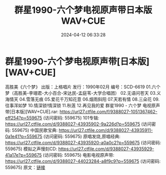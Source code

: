 ﻿---
title: 群星1990-六个梦电视原声带日本版WAV+CUE
date: 2024-04-12 06:33:28
categories: WAV车载音乐、镜像
tags: 华语中文
---
# 群星1990-六个梦电视原声带[日本版][WAV+CUE]

高胜美《六个梦》
出版：上格唱片
发行：1990年02月
编号：SCD-6619
01.六个梦（高胜美-李翊君-大小百合-宋达民-孟庭苇-大学合唱团）
02.无语问苍天
03.义海情天
04.雪落无痕
05.爱花千万知花意
06.烟雨斜阳
07.天若有情
08.三朵花
09.往事浑如梦
10.情深锁!情深锁
11.秋莲
12.再见我的爱
群星1990 - 六个梦 电视原声带[日本版][WAV+CUE].rar: https://url27.ctfile.com/f/9388027-1051367462-eff254?p=559675
(访问密码: 559675)
101专辑: https://url27.ctfile.com/d/9388027-43935902-9a226d?p=559675
(访问密码: 559675)
中国民歌宝典: https://url27.ctfile.com/d/9388027-43935911-0a1e41?p=559675
(访问密码: 559675)
原唱发烧,原唱经典: https://url27.ctfile.com/d/9388027-43935920-a0a0c2?p=559675
(访问密码: 559675)
模拟之声慢刻CD: https://url27.ctfile.com/d/9388027-43935929-41a17e?p=559675
(访问密码: 559675)
电影电视原声带: https://url27.ctfile.com/d/9388027-44023284-a8f9c9?p=559675
(访问密码: 559675)
原文：[链接](https://blog.sina.com.cn/s/blog_1647c7e7601031549.html)